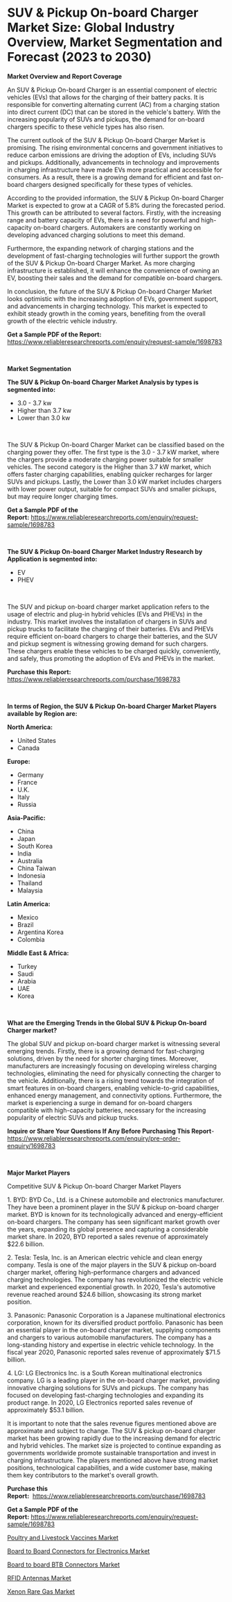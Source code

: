 <p><h1>SUV & Pickup On-board Charger Market Size: Global Industry Overview, Market Segmentation and Forecast (2023 to 2030)</h1></p><p><strong>Market Overview and Report Coverage</strong></p>
<p><p>An SUV & Pickup On-board Charger is an essential component of electric vehicles (EVs) that allows for the charging of their battery packs. It is responsible for converting alternating current (AC) from a charging station into direct current (DC) that can be stored in the vehicle's battery. With the increasing popularity of SUVs and pickups, the demand for on-board chargers specific to these vehicle types has also risen.</p><p>The current outlook of the SUV & Pickup On-board Charger Market is promising. The rising environmental concerns and government initiatives to reduce carbon emissions are driving the adoption of EVs, including SUVs and pickups. Additionally, advancements in technology and improvements in charging infrastructure have made EVs more practical and accessible for consumers. As a result, there is a growing demand for efficient and fast on-board chargers designed specifically for these types of vehicles.</p><p>According to the provided information, the SUV & Pickup On-board Charger Market is expected to grow at a CAGR of 5.8% during the forecasted period. This growth can be attributed to several factors. Firstly, with the increasing range and battery capacity of EVs, there is a need for powerful and high-capacity on-board chargers. Automakers are constantly working on developing advanced charging solutions to meet this demand.</p><p>Furthermore, the expanding network of charging stations and the development of fast-charging technologies will further support the growth of the SUV & Pickup On-board Charger Market. As more charging infrastructure is established, it will enhance the convenience of owning an EV, boosting their sales and the demand for compatible on-board chargers.</p><p>In conclusion, the future of the SUV & Pickup On-board Charger Market looks optimistic with the increasing adoption of EVs, government support, and advancements in charging technology. This market is expected to exhibit steady growth in the coming years, benefiting from the overall growth of the electric vehicle industry.</p></p>
<p><strong>Get a Sample PDF of the Report:</strong> <a href="https://www.reliableresearchreports.com/enquiry/request-sample/1698783">https://www.reliableresearchreports.com/enquiry/request-sample/1698783</a></p>
<p>&nbsp;</p>
<p><strong>Market Segmentation</strong></p>
<p><strong>The SUV & Pickup On-board Charger Market Analysis by types is segmented into:</strong></p>
<p><ul><li>3.0 - 3.7 kw</li><li>Higher than 3.7 kw</li><li>Lower than 3.0 kw</li></ul></p>
<p>&nbsp;</p>
<p><p>The SUV & Pickup On-board Charger Market can be classified based on the charging power they offer. The first type is the 3.0 - 3.7 kW market, where the chargers provide a moderate charging power suitable for smaller vehicles. The second category is the Higher than 3.7 kW market, which offers faster charging capabilities, enabling quicker recharges for larger SUVs and pickups. Lastly, the Lower than 3.0 kW market includes chargers with lower power output, suitable for compact SUVs and smaller pickups, but may require longer charging times.</p></p>
<p><strong>Get a Sample PDF of the Report:</strong>&nbsp;<a href="https://www.reliableresearchreports.com/enquiry/request-sample/1698783">https://www.reliableresearchreports.com/enquiry/request-sample/1698783</a></p>
<p>&nbsp;</p>
<p><strong>The SUV & Pickup On-board Charger Market Industry Research by Application is segmented into:</strong></p>
<p><ul><li>EV</li><li>PHEV</li></ul></p>
<p>&nbsp;</p>
<p><p>The SUV and pickup on-board charger market application refers to the usage of electric and plug-in hybrid vehicles (EVs and PHEVs) in the industry. This market involves the installation of chargers in SUVs and pickup trucks to facilitate the charging of their batteries. EVs and PHEVs require efficient on-board chargers to charge their batteries, and the SUV and pickup segment is witnessing growing demand for such chargers. These chargers enable these vehicles to be charged quickly, conveniently, and safely, thus promoting the adoption of EVs and PHEVs in the market.</p></p>
<p><strong>Purchase this Report:</strong>&nbsp; <a href="https://www.reliableresearchreports.com/purchase/1698783">https://www.reliableresearchreports.com/purchase/1698783</a></p>
<p>&nbsp;</p>
<p><strong>In terms of Region, the SUV & Pickup On-board Charger Market Players available by Region are:</strong></p>
<p>
    <p> <strong> North America: </strong>
        <ul>
            <li>United States</li>
            <li>Canada</li>
        </ul>
        </p> 
    <p> <strong> Europe: </strong>
        <ul>
            <li>Germany</li>
            <li>France</li>
            <li>U.K.</li>
            <li>Italy</li>
            <li>Russia</li>
        </ul>
        </p> 
    <p> <strong> Asia-Pacific: </strong>
        <ul>
            <li>China</li>
            <li>Japan</li>
            <li>South Korea</li>
            <li>India</li>
            <li>Australia</li>
            <li>China Taiwan</li>
            <li>Indonesia</li>
            <li>Thailand</li>
            <li>Malaysia</li>
        </ul>
        </p> 
    <p> <strong> Latin America: </strong>
        <ul>
            <li>Mexico</li>
            <li>Brazil</li>
            <li>Argentina Korea</li>
            <li>Colombia</li>
        </ul>
        </p> 
    <p> <strong> Middle East & Africa: </strong>
        <ul>
            <li>Turkey</li>
            <li>Saudi</li>
            <li>Arabia</li>
            <li>UAE</li>
            <li>Korea</li>
        </ul>
    </p>
    </p>
<p>&nbsp;</p>
<p><strong>What are the Emerging Trends in the Global SUV & Pickup On-board Charger market?</strong></p>
<p><p>The global SUV and pickup on-board charger market is witnessing several emerging trends. Firstly, there is a growing demand for fast-charging solutions, driven by the need for shorter charging times. Moreover, manufacturers are increasingly focusing on developing wireless charging technologies, eliminating the need for physically connecting the charger to the vehicle. Additionally, there is a rising trend towards the integration of smart features in on-board chargers, enabling vehicle-to-grid capabilities, enhanced energy management, and connectivity options. Furthermore, the market is experiencing a surge in demand for on-board chargers compatible with high-capacity batteries, necessary for the increasing popularity of electric SUVs and pickup trucks.</p></p>
<p><strong>Inquire or Share Your Questions If Any Before Purchasing This Report</strong>- <a href="https://www.reliableresearchreports.com/enquiry/pre-order-enquiry/1698783">https://www.reliableresearchreports.com/enquiry/pre-order-enquiry/1698783</a></p>
<p>&nbsp;</p>
<p><strong>Major Market Players</strong></p>
<p><p>Competitive SUV & Pickup On-board Charger Market Players </p><p>1. BYD: BYD Co., Ltd. is a Chinese automobile and electronics manufacturer. They have been a prominent player in the SUV & pickup on-board charger market. BYD is known for its technologically advanced and energy-efficient on-board chargers. The company has seen significant market growth over the years, expanding its global presence and capturing a considerable market share. In 2020, BYD reported a sales revenue of approximately $22.6 billion.</p><p>2. Tesla: Tesla, Inc. is an American electric vehicle and clean energy company. Tesla is one of the major players in the SUV & pickup on-board charger market, offering high-performance chargers and advanced charging technologies. The company has revolutionized the electric vehicle market and experienced exponential growth. In 2020, Tesla's automotive revenue reached around $24.6 billion, showcasing its strong market position.</p><p>3. Panasonic: Panasonic Corporation is a Japanese multinational electronics corporation, known for its diversified product portfolio. Panasonic has been an essential player in the on-board charger market, supplying components and chargers to various automobile manufacturers. The company has a long-standing history and expertise in electric vehicle technology. In the fiscal year 2020, Panasonic reported sales revenue of approximately $71.5 billion.</p><p>4. LG: LG Electronics Inc. is a South Korean multinational electronics company. LG is a leading player in the on-board charger market, providing innovative charging solutions for SUVs and pickups. The company has focused on developing fast-charging technologies and expanding its product range. In 2020, LG Electronics reported sales revenue of approximately $53.1 billion.</p><p>It is important to note that the sales revenue figures mentioned above are approximate and subject to change. The SUV & pickup on-board charger market has been growing rapidly due to the increasing demand for electric and hybrid vehicles. The market size is projected to continue expanding as governments worldwide promote sustainable transportation and invest in charging infrastructure. The players mentioned above have strong market positions, technological capabilities, and a wide customer base, making them key contributors to the market's overall growth.</p></p>
<p><strong>Purchase this Report:</strong>&nbsp;&nbsp;<a href="https://www.reliableresearchreports.com/purchase/1698783">https://www.reliableresearchreports.com/purchase/1698783</a></p>
<p></p>
<p><strong>Get a Sample PDF of the Report:</strong>&nbsp;<a href="https://www.reliableresearchreports.com/enquiry/request-sample/1698783">https://www.reliableresearchreports.com/enquiry/request-sample/1698783</a></p>
<p><p><a href="https://medium.com/@sake.use.loan/poultry-and-livestock-vaccines-market-insights-into-market-cagr-market-trends-and-growth-6042c52412d8">Poultry and Livestock Vaccines Market</a></p><p><a href="https://www.linkedin.com/pulse/board-connectors-electronics-market-size-share-global-analysis/">Board to Board Connectors for Electronics Market</a></p><p><a href="https://www.linkedin.com/pulse/board-btb-connectors-market-insights-players-forecast/">Board to board BTB Connectors Market</a></p><p><a href="https://www.linkedin.com/pulse/rfid-antennas-market-share-amp-new-trends-analysis-report/">RFID Antennas Market</a></p><p><a href="https://medium.com/@clock.fund.arm/xenon-rare-gas-market-the-key-to-successful-business-strategy-forecast-till-2030-27c9b5aedd2c">Xenon Rare Gas Market</a></p></p>